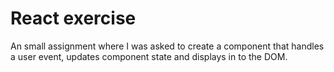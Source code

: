 # React exercise
An small assignment where I was asked to create a component that handles a user event, updates component state and displays in to the DOM.